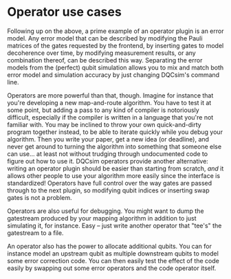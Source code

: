 # Operator use cases

Following up on the above, a prime example of an operator plugin is an error
model. Any error model that can be described by modifying the Pauli matrices of
the gates requested by the frontend, by inserting gates to model decoherence
over time, by modifying measurement results, or any combination thereof, can
be described this way. Separating the error models from the (perfect) qubit
simulation allows you to mix and match both error model and simulation accuracy
by just changing DQCsim's command line.

Operators are more powerful than that, though. Imagine for instance that you're
developing a new map-and-route algorithm. You have to test it at some point,
but adding a pass to any kind of compiler is notoriously difficult, especially
if the compiler is written in a language that you're not familiar with. You may
be inclined to throw your own quick-and-dirty program together instead, to be
able to iterate quickly while you debug your algorithm. Then you write your
paper, get a new idea (or deadline), and never get around to turning the
algorithm into something that someone else can use... at least not without
trudging through undocumented code to figure out how to use it. DQCsim
operators provide another alternative: writing an operator plugin should be
easier than starting from scratch, *and* it allows other people to use your
algorithm more easily since the interface is standardized! Operators have full
control over the way gates are passed through to the next plugin, so modifying
qubit indices or inserting swap gates is not a problem.

Operators are also useful for debugging. You might want to dump the gatestream
produced by your mapping algorithm in addition to just simulating it, for
instance. Easy – just write another operator that "tee's" the gatestream to a
file.

An operator also has the power to allocate additional qubits. You can for
instance model an upstream qubit as multiple downstream qubits to model some
error correction code. You can then easily test the effect of the code easily
by swapping out some error operators and the code operator itself.
